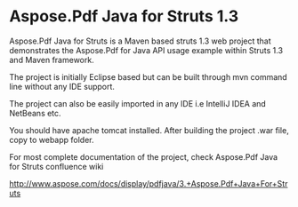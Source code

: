 # Aspose.Pdf Java for Struts 1.3
Aspose.Pdf Java for Struts is a Maven based struts 1.3 web project that demonstrates the Aspose.Pdf for Java API usage example within Struts 1.3 and Maven framework.

The project is initially Eclipse based but can be built through mvn command line without any IDE support.

The project can also be easily imported in any IDE i.e IntelliJ IDEA and NetBeans etc.

You should have apache tomcat installed. After building the project .war file, copy to webapp folder.

For most complete documentation of the project, check Aspose.Pdf Java for Struts confluence wiki

http://www.aspose.com/docs/display/pdfjava/3.+Aspose.Pdf+Java+For+Struts


